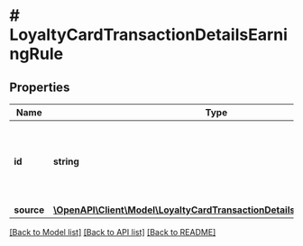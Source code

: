 # # LoyaltyCardTransactionDetailsEarningRule

## Properties

Name | Type | Description | Notes
------------ | ------------- | ------------- | -------------
**id** | **string** | Unique identifier of an earning rule, assigned by Voucherify. | [optional]
**source** | [**\OpenAPI\Client\Model\LoyaltyCardTransactionDetailsEarningRuleSource**](LoyaltyCardTransactionDetailsEarningRuleSource.md) |  | [optional]

[[Back to Model list]](../../README.md#models) [[Back to API list]](../../README.md#endpoints) [[Back to README]](../../README.md)
